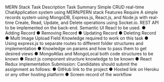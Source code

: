 MERN Stack Task Description
Task Summary
Simple CRUD real-time ChatApplication system using MERN/PERN stack
Features Require
A simple records system using MongoDB, Express.js, React.js, and Node.js with real-time
Create, Read, Update, and Delete operations using Socket.io. REST API to be implemented on
the back-end. Semantic UI React to be used.
● Adding Record
● Removing Record
● Updating Record
● Deleting Record
● Multi Image Upload Field
Knowledge required to work on this task
● Using express.js to separate routes to different folder structures and implementation
● Knowledge on params and how to pass them to get desired views
● MongoAtlas and MongoLocal both code structures to be known
● React js component structure knowledge to be known
● React Redux implementation
Submission:
Candidates should submit the assignment as follows:
● GitHub link to the project
● Hosted link on Heroku or any other hosting platform
● Screen record of the workflow
